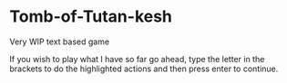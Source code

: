 # Tomb-of-Tutan-kesh
Very WIP text based game 

If you wish to play what I have so far go ahead, type the letter in the brackets to do the highlighted actions and then press enter to continue. 
